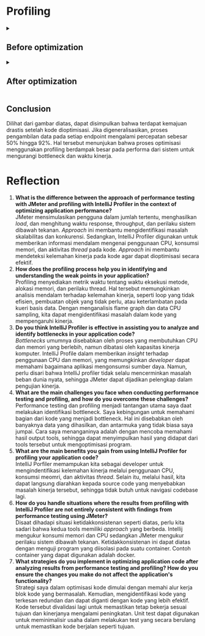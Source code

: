 # Profiling

<details>
  <summary><h2>Before optimization</h2></summary>
  
  <details><summary><h3>/all-students endpoint</h3></summary>
    
  ![test-plan-1-tree](https://github.com/user-attachments/assets/e78ad1db-da27-4053-96ea-ef12c1fbd1b9)
  ![test-plan-1-table](https://github.com/user-attachments/assets/21260a57-2d13-4ef8-a90c-f4b93992ff01)
  ![test-plan-1-report](https://github.com/user-attachments/assets/326b7fcc-bcd1-41b6-97ac-1589f43b87f0)
  ![test-plan-1-graph](https://github.com/user-attachments/assets/aad2c2a5-baaa-40cc-a323-34a5340fd03e)
  ![image](https://github.com/user-attachments/assets/4ad4ab9d-1e33-4bcb-9779-afabd3f08eaf)
  
  </details>

  <details><summary><h3>/all-students-name endpoint</h3></summary>
    
  ![test-plan-2-tree](https://github.com/user-attachments/assets/6f556d11-2885-4c63-bf81-71cd32883c63)
  ![test-plan-2-table](https://github.com/user-attachments/assets/a99d64df-f69d-43d4-aa1f-cddd56425d8c)
  ![test-plan-2-report](https://github.com/user-attachments/assets/b90251a0-0cba-40eb-a937-4ed676ca45ae)
  ![test-plan-2-graph](https://github.com/user-attachments/assets/c61c67c6-b07b-458c-8b7f-76eaa77cb380)
  ![image](https://github.com/user-attachments/assets/17ca74ab-c77e-4024-8fa1-a881009ab275)

  </details>

  <details><summary><h3>/highest-gpa endpoint</h3></summary>

  ![test-plan-3-tree](https://github.com/user-attachments/assets/be2436e3-3d14-43cf-9292-aaa316e79a73)
  ![test-plan-3-table](https://github.com/user-attachments/assets/a695deae-90f6-4c2c-92a9-613d467597a7)
  ![test-plan-3-report](https://github.com/user-attachments/assets/9a8b8e8e-e9a1-4e82-ac4d-8749066114d3)
  ![test-plan-3-graph](https://github.com/user-attachments/assets/5cc86814-c813-4ecd-9d81-bd162a1881c6)
  ![image](https://github.com/user-attachments/assets/e94e6c0a-f8b4-49ed-9b2c-fa6773b98bdd)

  </details>
</details>



<details>
  <summary><h2>After optimization</h2></summary>

  <details><summary><h3>/all-students endpoint</h3></summary>
    
  ![image](https://github.com/user-attachments/assets/4fe85091-78e1-4f44-9d54-fc67d808cd0c)
  ![image](https://github.com/user-attachments/assets/c8da66ed-9252-4a50-945e-bda84923cd64)
  ![image](https://github.com/user-attachments/assets/d7c99517-fc6e-450f-add1-448c27e79c03)
  ![image](https://github.com/user-attachments/assets/027ce7b5-7702-4b8a-b8d5-fbe05a00006d)
  ![image](https://github.com/user-attachments/assets/793456a4-1360-4d04-b362-f8246982861d)

  </details>

  <details><summary><h3>/all-students-name endpoint</h3></summary>

  ![image](https://github.com/user-attachments/assets/b4f05198-80c9-486c-a11c-7aa3c2f13cfa)
  ![image](https://github.com/user-attachments/assets/9133c418-43ac-4e22-9ead-37f5d096c17f)
  ![image](https://github.com/user-attachments/assets/17419e05-7d4e-482f-ba5e-e63d0d58e26a)
  ![image](https://github.com/user-attachments/assets/8422ae31-92e1-4ac2-8c4d-aea3db7e0ed5)
  ![image](https://github.com/user-attachments/assets/574a3ae8-c142-4344-9362-e66931b59ad0)

  </details>

  <details><summary><h3>/highest-gpa endpoint</h3></summary>

  ![image](https://github.com/user-attachments/assets/d3a66c6f-b158-4243-8f95-ba1d63b63230)
  ![image](https://github.com/user-attachments/assets/e17c717f-e20a-422d-bd57-47e2c4abe8dd)
  ![image](https://github.com/user-attachments/assets/b22f8afb-379e-40fd-be25-15e05812d0ed)
  ![image](https://github.com/user-attachments/assets/7adcb9f5-48ed-49e0-947d-4ae0629d4686)
  ![image](https://github.com/user-attachments/assets/fa9ba82f-1c10-4527-9fbd-b58e726a3ca4)

  </details>
</details>

## Conclusion
Dilihat dari gambar diatas, dapat disimpulkan bahwa terdapat kemajuan drastis setelah kode dioptimisasi.
Jika digeneralisasikan, proses pengambilan data pada setiap endpoint mengalami percepatan sebesar 50% hingga 92%.
Hal tersebut menunjukan bahwa proses optimisasi menggunakan profiling berdampak besar pada performa dari sistem untuk mengurangi bottleneck dan waktu kinerja.

### 

# Reflection
1. **What is the difference between the approach of performance testing with JMeter and profiling with IntelliJ Profiler in the context of optimizing application performance?**  
   JMeter mensimulasikan pengguna dalam jumlah tertentu, menghasilkan *load*, dan menghitung waktu response, throughput, dan perilaku sistem dibawah tekanan. _Approach_ ini membantu mengidentifikasi masalah skalabilitas dan konkurensi.
   Sedangkan, IntelliJ Profiler digunakan untuk memberikan informasi mendalam mengenai penggunaan CPU, konsumsi memori, dan aktivitas _thread_ pada kode. _Approach_ ini membantu mendeteksi kelemahan kinerja pada kode agar dapat dioptimisasi secara efektif.
2. **How does the profiling process help you in identifying and understanding the weak points in your application?**  
   Profiling menyediakan metrik waktu tentang waktu eksekusi metode, alokasi memori, dan perilaku thread.
   Hal tersebut memungkinkan analisis mendalam terhadap kelemahan kinerja, seperti loop yang tidak efisien, pembuatan objek yang tidak perlu, atau keterlambatan pada kueri basis data.
   Dengan menganalisis flame graph dan data CPU sampling, kita dapat mengidentifikasi masalah dalam kode yang mempengaruhi kinerja.
3. **Do you think IntelliJ Profiler is effective in assisting you to analyze and identify bottlenecks in your application code?**  
   _Bottlenecks_ umumnya disebabkan oleh proses yang membutuhkan CPU dan memori yang berlebih, namun dibatasi oleh kapasitas kinerja komputer. IntelliJ Profile dalam memberikan _insight_ terhadap penggunaan CPU dan memori, yang memungkinkan _developer_ dapat memahami bagaimana aplikasi mengonsumsi sumber daya.
   Namun, perlu disari bahwa IntelliJ profiler tidak selalu mencerminkan masalah beban dunia nyata, sehingga JMeter dapat dijadikan pelengkap dalam pengujian kinerja.
4. **What are the main challenges you face when conducting performance testing and profiling, and how do you overcome these challenges?**  
   Performance testing dan profiling menjadi tantangan utama saya daat melakukan identifikasi bottleneck. Saya kebingungan untuk memahami bagian dari kode yang menjadi bottleneck. Hal ini disebabkan oleh banyaknya data yang dihasilkan, dan antarmuka yang tidak biasa saya jumpai.
   Cara saya menanganinya adalah dengan mencoba memahami hasil output tools, sehingga dapat menyimpulkan hasil yang didapat dari tools tersebut untuk mengoptimisasi program.
5. **What are the main benefits you gain from using IntelliJ Profiler for profiling your application code?**  
   IntelliJ Porfiler memampukan kita sebagai developer untuk mengindentifikasi kelemahan kinerja melalui penggunaan CPU, konsumsi meomri, dan aktivitas _thread_. Selain itu, melalui hasil, kita dapat langsung diarahkan kepada source code yang menyebabkan masalah kinerja tersebut, sehingga tidak butuh untuk navigasi codebase lagi.
6. **How do you handle situations where the results from profiling with IntelliJ Profiler are not entirely consistent with findings from performance testing using JMeter?**  
   Disaat dihadapi situasi ketidakkonsistenan seperti diatas, perlu kita sadari bahwa kedua tools memiliki _approach_ yang berbeda. Intellij mengukur konsumi memori dan CPU sedangkan JMeter mengukur perilaku sistem dibawah tekanan. Ketidakkonsistenan ini dapat diatas dengan menguji program yang diisolasi pada suatu container. Contoh container yang dapat digunakan adalah docker.
7. **What strategies do you implement in optimizing application code after analyzing results from performance testing and profiling? How do you ensure the changes you make do not affect the application's functionality?**  
   Strategi saya dalam optimisasi kode dimulai dengan memahi alur kerja blok kode yang bermasalah. Kemudian, mengidentifikasi kode yang terkesan redundan dan dapat diganti dengan kode yang lebih efektif. Kode tersebut divalidasi lagi untuk memastikan tetap bekerja sesuai tujuan dan kinerjanya mengalami peningkatan. Unit test dapat digunakan untuk meminimalisir usaha dalam melakukan test yang secara berulang untuk memastikan kode berjalan seperti tujuan.